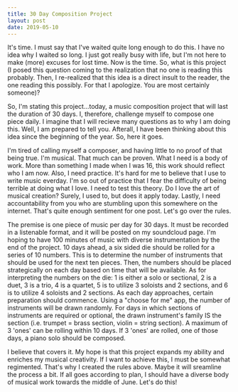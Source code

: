 ```yaml
---
title: 30 Day Composition Project
layout: post
date: 2019-05-10
---
```



It's time. I must say that I've waited quite long enough to do this. I have no idea why I waited so long. I just got really busy with life, but I'm not here to make (more) excuses for lost time. Now is the time. So, what is this project (I posed this question coming to the realization that no one is reading this probably. Then, I re-realized that this idea is a direct insult to the reader, the one reading this possibly. For that I apologize. You are most certainly someone)? 

So, I'm stating this project...today, a music composition project that will last the duration of 30 days. I, therefore, challenge myself to compose one piece daily. I imagine that I will recieve many questions as to why I am doing this. Well, I am prepared to tell you. Afterall, I have been thinking about this idea since the beginning of the year. So, here it goes. 

I'm tired of calling myself a composer, and having little to no proof of that being true. I'm musical. That much can be proven. What I need is a body of work. More than something I made when I was 16, this work should reflect who I am now. Also, I need practice. It's hard for me to believe that I use to write music everday. I'm so out of practice that I fear the difficulty of being terrible at doing what I love. I need to test this theory. Do I love the art of musical creation? Surely, I used to, but does it apply today. Lastly, I need accountability from you who are stumbling upon this somewhere on the internet. That's quite enough sentiment for one post. Let's go over the rules. 

The premise is one piece of music per day for 30 days. It must be recorded in a listenable format, and it will be posted on my soundcloud page. I'm hoping to have 100 minutes of music with diverse instrumentation by the end of the project. 10 days ahead, a six sided die should be rolled for a series of 10 numbers. This is to determine the number of instruments that should be used for the next ten pieces. Then, the numbers should be placed strategically on each day based on time that will be available. As for interpreting the numbers on the die: 1 is either a solo or sectional, 2 is a duet, 3 is a trio, 4 is a quartet, 5 is to utilize 3 soloists and 2 sections, and 6 is to utilize 4 soloists and 2 sections. As each day approaches, certain preparation should commence. Using a "choose for me" app, the number of instruments will be drawn randomly. For days in which sections of instruments are required or optional, the drawn instrument's family IS the section (i.e. trumpet = brass section, violin = string section). A maximum of 3 'ones' can be rolling within 10 days. If 3 'ones' are rolled, one of those days, a piano solo should be composed. 

I believe that covers it. My hope is that this project expands my ability and enriches my musical creativity. If I want to achieve this, I must be somewhat regimented. That's why I created the rules above. Maybe it will sreamline the process a bit.
If all goes according to plan, I should have a diverse body of musical work towards the middle of June. Let's do this! 




